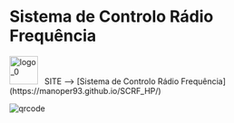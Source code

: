 # Sistema de Controlo Rádio Frequência

<img src="https://github.com/user-attachments/assets/d67fee48-8bf4-4e06-a38c-e5fc8dc90ed3" alt="logo_0" width="50"/>
&nbsp;
SITE --> [Sistema de Controlo Rádio Frequência](https://manoper93.github.io/SCRF_HP/)

![qrcode](https://github.com/user-attachments/assets/0a5f6399-ba1f-4ca2-898b-0d47ab6e2a62)
